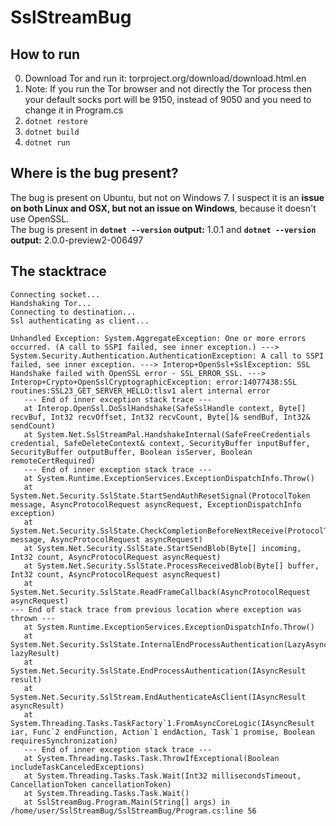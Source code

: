 # SslStreamBug

## How to run
0. Download Tor and run it: torproject.org/download/download.html.en
1. Note: If you run the Tor browser and not directly the Tor process then your default socks port will be 9150, instead of 9050 and you need to change it in Program.cs
2. `dotnet restore` 
3. `dotnet build`
4. `dotnet run`

## Where is the bug present?

The bug is present on Ubuntu, but not on Windows 7. I suspect it is an **issue on both Linux and OSX, but not an issue on Windows**, because it doesn't use OpenSSL.  
The bug is present in **`dotnet --version` output:** 1.0.1  and **`dotnet --version` output:** 2.0.0-preview2-006497  

## The stacktrace
  
```
Connecting socket...
Handshaking Tor...
Connecting to destination...
Ssl authenticating as client...

Unhandled Exception: System.AggregateException: One or more errors occurred. (A call to SSPI failed, see inner exception.) ---> System.Security.Authentication.AuthenticationException: A call to SSPI failed, see inner exception. ---> Interop+OpenSsl+SslException: SSL Handshake failed with OpenSSL error - SSL_ERROR_SSL. ---> Interop+Crypto+OpenSslCryptographicException: error:14077438:SSL routines:SSL23_GET_SERVER_HELLO:tlsv1 alert internal error
   --- End of inner exception stack trace ---
   at Interop.OpenSsl.DoSslHandshake(SafeSslHandle context, Byte[] recvBuf, Int32 recvOffset, Int32 recvCount, Byte[]& sendBuf, Int32& sendCount)
   at System.Net.SslStreamPal.HandshakeInternal(SafeFreeCredentials credential, SafeDeleteContext& context, SecurityBuffer inputBuffer, SecurityBuffer outputBuffer, Boolean isServer, Boolean remoteCertRequired)
   --- End of inner exception stack trace ---
   at System.Runtime.ExceptionServices.ExceptionDispatchInfo.Throw()
   at System.Net.Security.SslState.StartSendAuthResetSignal(ProtocolToken message, AsyncProtocolRequest asyncRequest, ExceptionDispatchInfo exception)
   at System.Net.Security.SslState.CheckCompletionBeforeNextReceive(ProtocolToken message, AsyncProtocolRequest asyncRequest)
   at System.Net.Security.SslState.StartSendBlob(Byte[] incoming, Int32 count, AsyncProtocolRequest asyncRequest)
   at System.Net.Security.SslState.ProcessReceivedBlob(Byte[] buffer, Int32 count, AsyncProtocolRequest asyncRequest)
   at System.Net.Security.SslState.ReadFrameCallback(AsyncProtocolRequest asyncRequest)
--- End of stack trace from previous location where exception was thrown ---
   at System.Runtime.ExceptionServices.ExceptionDispatchInfo.Throw()
   at System.Net.Security.SslState.InternalEndProcessAuthentication(LazyAsyncResult lazyResult)
   at System.Net.Security.SslState.EndProcessAuthentication(IAsyncResult result)
   at System.Net.Security.SslStream.EndAuthenticateAsClient(IAsyncResult asyncResult)
   at System.Threading.Tasks.TaskFactory`1.FromAsyncCoreLogic(IAsyncResult iar, Func`2 endFunction, Action`1 endAction, Task`1 promise, Boolean requiresSynchronization)
   --- End of inner exception stack trace ---
   at System.Threading.Tasks.Task.ThrowIfExceptional(Boolean includeTaskCanceledExceptions)
   at System.Threading.Tasks.Task.Wait(Int32 millisecondsTimeout, CancellationToken cancellationToken)
   at System.Threading.Tasks.Task.Wait()
   at SslStreamBug.Program.Main(String[] args) in /home/user/SslStreamBug/SslStreamBug/Program.cs:line 56
```
